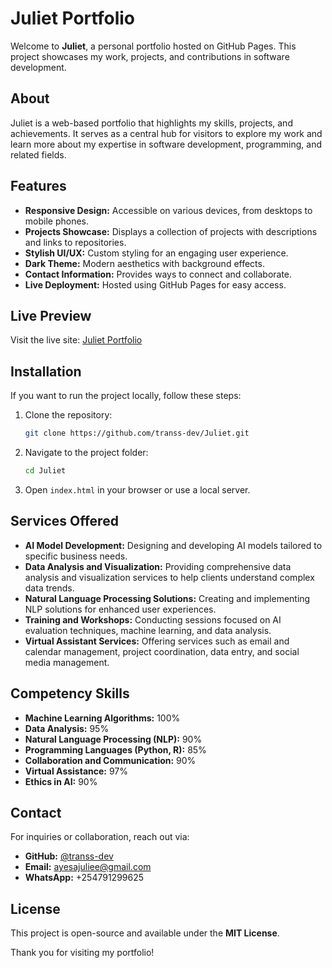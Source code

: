 # Juliet Portfolio

Welcome to **Juliet**, a personal portfolio hosted on GitHub Pages. This project showcases my work, projects, and contributions in software development.

## About

Juliet is a web-based portfolio that highlights my skills, projects, and achievements. It serves as a central hub for visitors to explore my work and learn more about my expertise in software development, programming, and related fields.

## Features

- **Responsive Design:** Accessible on various devices, from desktops to mobile phones.
- **Projects Showcase:** Displays a collection of projects with descriptions and links to repositories.
- **Stylish UI/UX:** Custom styling for an engaging user experience.
- **Dark Theme:** Modern aesthetics with background effects.
- **Contact Information:** Provides ways to connect and collaborate.
- **Live Deployment:** Hosted using GitHub Pages for easy access.

## Live Preview

Visit the live site: [Juliet Portfolio](https://transs-dev.github.io/Juliet/index.html)

## Installation

If you want to run the project locally, follow these steps:

1. Clone the repository:
   ```sh
   git clone https://github.com/transs-dev/Juliet.git
   ```
2. Navigate to the project folder:
   ```sh
   cd Juliet
   ```
3. Open `index.html` in your browser or use a local server.

## Services Offered

- **AI Model Development:** Designing and developing AI models tailored to specific business needs.
- **Data Analysis and Visualization:** Providing comprehensive data analysis and visualization services to help clients understand complex data trends.
- **Natural Language Processing Solutions:** Creating and implementing NLP solutions for enhanced user experiences.
- **Training and Workshops:** Conducting sessions focused on AI evaluation techniques, machine learning, and data analysis.
- **Virtual Assistant Services:** Offering services such as email and calendar management, project coordination, data entry, and social media management.

## Competency Skills

- **Machine Learning Algorithms:** 100%
- **Data Analysis:** 95%
- **Natural Language Processing (NLP):** 90%
- **Programming Languages (Python, R):** 85%
- **Collaboration and Communication:** 90%
- **Virtual Assistance:** 97%
- **Ethics in AI:** 90%

## Contact

For inquiries or collaboration, reach out via:

- **GitHub:** [@transs-dev](https://github.com/transs-dev)
- **Email:** ayesajuliee@gmail.com
- **WhatsApp:** +254791299625

## License

This project is open-source and available under the **MIT License**.

Thank you for visiting my portfolio!

